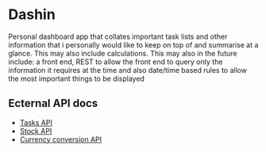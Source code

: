# Dashin

Personal dashboard app that collates important task lists and other information that 
i personally would like to keep on top of and summarise at a glance.  This may also include
calculations.  This may also in the future include: a front end, REST to allow 
the front end to query only the information it requires at the time and also date/time based 
rules to allow the most important things to be displayed

## Ecternal API docs

* [Tasks API](https://developer.todoist.com/rest/v2/)
* [Stock API](https://polygon.io/docs/stocks/)
* [Currency conversion API](https://app.freecurrencyapi.com/dashboard)